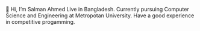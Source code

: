 👋 Hi, I’m Salman Ahmed
Live in Bangladesh.
Currently pursuing Computer Science and Engineering at Metropotan University.
Have a good experience in competitive progamming.
